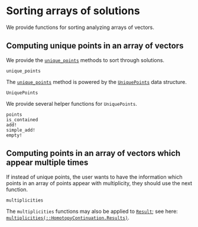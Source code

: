 # Sorting arrays of solutions

We provide functions for sorting analyzing arrays of vectors.

## Computing unique points in an array of vectors

We provide the [`unique_points`](@ref) methods to sort through solutions.
```@docs
unique_points
```
The [`unique_points`](@ref) method is powered by the [`UniquePoints`](@ref) data structure.

```@docs
UniquePoints
```

We provide several helper functions for `UniquePoints`.
```@docs
points
is_contained
add!
simple_add!
empty!
```

## Computing points in an array of vectors which appear multiple times
If instead of unique points, the user wants to have the information which points in an array of points appear with multiplicity, they should use the next function.
```@docs
multiplicities
```
The `multiplicities` functions may also be applied to [`Result`](@ref); see here:
[`multiplicities(::HomotopyContinuation.Results)`](@ref).
